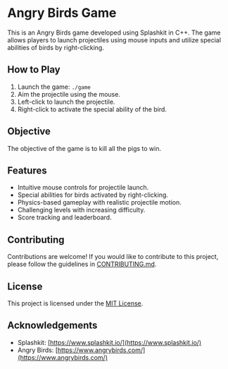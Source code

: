 # Angry Birds Game

This is an Angry Birds game developed using Splashkit in C++. The game allows players to launch projectiles using mouse inputs and utilize special abilities of birds by right-clicking.

## How to Play

1. Launch the game: `./game`
2. Aim the projectile using the mouse.
3. Left-click to launch the projectile.
4. Right-click to activate the special ability of the bird.

## Objective

The objective of the game is to kill all the pigs to win.

## Features

- Intuitive mouse controls for projectile launch.
- Special abilities for birds activated by right-clicking.
- Physics-based gameplay with realistic projectile motion.
- Challenging levels with increasing difficulty.
- Score tracking and leaderboard.

## Contributing

Contributions are welcome! If you would like to contribute to this project, please follow the guidelines in [CONTRIBUTING.md](CONTRIBUTING.md).

## License

This project is licensed under the [MIT License](LICENSE).

## Acknowledgements

- Splashkit: [https://www.splashkit.io/](https://www.splashkit.io/)
- Angry Birds: [https://www.angrybirds.com/](https://www.angrybirds.com/)
